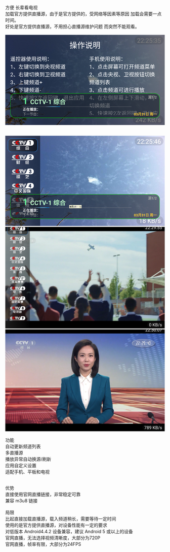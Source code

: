 方便 长辈看电视
<br/>
加载官方提供直播源，由于是官方提供的，受网络等因素等原因 加载会需要一点时间。
<br/>
好处是官方提供直播源，不用担心直播源维护问题 而突然不能观看。
<br/>
<br/>
<img src="./1.png"/>

<br/>
<img src="./2.png"/>
<br/>
<img src="./3.png"/>
<br/>
<img src="./4.png"/>
<br/>

功能
<br/>
自动更新频道列表
<br/>
多直播源
<br/>
播放异常自动换源/刷新
<br/>
应用自定义设置
<br/>
适配手机、平板和电视
<br/>
<br/>

优势
<br/>
直接使用官网直播链接，非常稳定可靠
<br/>
兼容 m3u8 链接
<br/>
<br/>
局限
<br/>
比起直接加载直播源，载入频道稍长，需要等待一定时间
<br/>
使用的是官方提供直播源，对设备性能有一定的要求
<br/>
对低版本 Android4.4.2 设备兼容，建议 Android 5 或以上的设备
<br/>
官网直播，无法选择视频清晰度，大部分为720P
<br/>
官网直播，帧率有限，大部分为24FPS
<br/>
